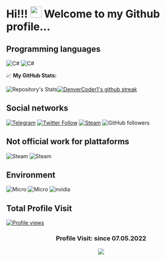 # Hi!!!  <img src="https://media.giphy.com/media/hvRJCLFzcasrR4ia7z/giphy.gif" width="30px"> Welcome to my Github profile...

## Programming languages
![C#](https://img.shields.io/badge/c%23-%23239120.svg?style=for-the-badge&logo=c-sharp&logoColor=white)
![C#](https://img.shields.io/badge/.NET-5C2D91?style=for-the-badge&logo=.net&logoColor=white)

📈 **My GitHub Stats:**

![Repository's Stats](https://github-readme-stats.vercel.app/api?username=Hackerprod&theme=blue-white)[![DenverCoder1's github streak](https://github-readme-streak-stats.herokuapp.com/?user=Hackerprod&theme=blue-white)](https://github.com/DenverCoder1/github-readme-streak-stats)

## Social networks
[![Telegram](https://img.shields.io/badge/Telegram-2CA5E0?style=for-the-badge&logo=telegram&logoColor=white)](https://t.me/Hackerprod)
[![Twitter Follow](https://img.shields.io/twitter/follow/hackerprod?logo=twitter&style=for-the-badge)](https://twitter.com/hackerprod)
[![Steam](https://img.shields.io/badge/Steam_Community-17445D?style=for-the-badge&logo=steam&logoColor=white)](https://steamcommunity.com/id/hackerprod)
![GitHub followers](https://img.shields.io/github/followers/Hackerprod?logo=github&style=for-the-badge)

## Not official work for plattaforms 
![Steam](https://img.shields.io/badge/Steam-000000?style=for-the-badge&logo=steam&logoColor=white)
![Steam](https://img.shields.io/badge/Dota2-CD2640?style=for-the-badge&logo=dota2&logoColor=white)

## Environment
![Micro](https://img.shields.io/badge/ASUS-ROG_MAXIMUS_VI_HERO-0071C5?style=for-the-badge&logo=asus&logoColor=white)
![Micro](https://img.shields.io/badge/Intel-Core_i5_4th-0071C5?style=for-the-badge&logo=intel&logoColor=white)
![nvidia](https://img.shields.io/badge/NVIDIA-GTX550Ti-76B900?style=for-the-badge&logo=nvidia&logoColor=white)

## Total Profile Visit
[![Profile views](https://views.whatilearened.today/views/github/hackerprod/creative-profile-readme.svg)](https://github.com/hackerprod/hackerprod) 

 <h3><p align="center">Profile Visit: since 07.05.2022</p>
<p align="center">
    <img alingn="center" src="https://profile-counter.glitch.me/hackerprod/count.svg"/>
</p>

